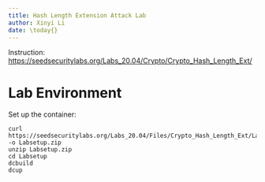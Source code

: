 ```yaml
---
title: Hash Length Extension Attack Lab
author: Xinyi Li
date: \today{}
---
```


Instruction: https://seedsecuritylabs.org/Labs_20.04/Crypto/Crypto_Hash_Length_Ext/

# Lab Environment

Set up the container:

```
curl https://seedsecuritylabs.org/Labs_20.04/Files/Crypto_Hash_Length_Ext/Labsetup.zip -o Labsetup.zip
unzip Labsetup.zip
cd Labsetup
dcbuild
dcup
```

